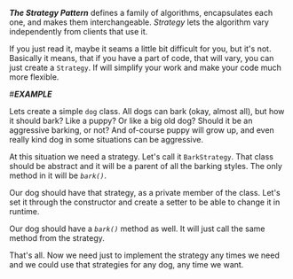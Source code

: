 **_The Strategy Pattern_** defines a family of algorithms, encapsulates each one, and makes them interchangeable.
_Strategy_ lets the algorithm vary independently from clients that use it.

If you just read it, maybe it seams a little bit difficult for you, but it's not. 
Basically it means, that if you have a part of code, that will vary, you can just create a `Strategy`.
If will simplify your work and make your code much more flexible.

#**_EXAMPLE_**

Lets create a simple `dog` class. All dogs can bark (okay, almost all), but how it should bark? Like a puppy?
Or like a big old dog? Should it be an aggressive barking, or not? And of-course puppy will grow up, 
and even really kind dog in some situations can be aggressive.

At this situation we need a strategy. Let's call it `BarkStrategy`. 
That class should be abstract and it will be a parent of all the barking styles.
The only method in it will be _`bark()`_.

Our dog should have that strategy, as a private member of the class. Let's set it through the constructor 
and create a setter to be able to change it in runtime.

Our dog should have a _`bark()`_ method as well. It will just call the same method from the strategy.

That's all. 
Now we need just to implement the strategy any times we need
and we could use that strategies for any dog, any time we want.